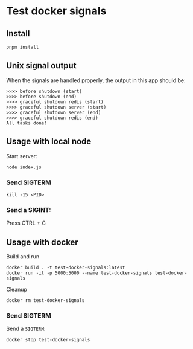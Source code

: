 # Test docker signals

## Install

```
pnpm install
```

## Unix signal output

When the signals are handled properly, the output in this app should be:

```
>>>> before shutdown (start)
>>>> before shutdown (end)
>>>> graceful shutdown redis (start)
>>>> graceful shutdown server (start)
>>>> graceful shutdown server (end)
>>>> graceful shutdown redis (end)
All tasks done!
```

## Usage with local node

Start server:

```
node index.js
```

### Send SIGTERM

```
kill -15 <PID>
```

### Send a SIGINT:

Press CTRL + C

## Usage with docker

Build and run

```
docker build . -t test-docker-signals:latest
docker run -it -p 5000:5000 --name test-docker-signals test-docker-signals
```

Cleanup

```
docker rm test-docker-signals
```

### Send SIGTERM

Send a `SIGTERM`:

```
docker stop test-docker-signals
```
